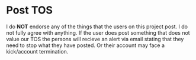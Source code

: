 # Post TOS 

I do **NOT** endorse any of the things that the users on this project post. I do not fully agree with anything. If the user does post something that does not value our TOS the persons will recieve an alert via email stating that they need to stop what they have posted. Or their account may face a kick/account termination.
